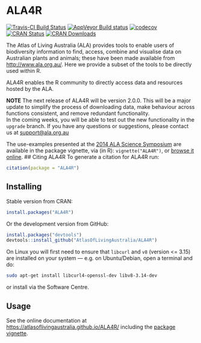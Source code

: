 
<!-- README.md is generated from README.Rmd. Please edit that file -->

# ALA4R

[![Travis-CI Build
Status](https://travis-ci.org/AtlasOfLivingAustralia/ALA4R.svg?branch=master)](https://travis-ci.org/AtlasOfLivingAustralia/ALA4R)
[![AppVeyor Build
status](https://ci.appveyor.com/api/projects/status/g9pudc4l7053w4vn/branch/master?svg=true)](https://ci.appveyor.com/project/PeggyNewman/ala4r/branch/master)
[![codecov](https://codecov.io/gh/AtlasOfLivingAustralia/ALA4R/branch/master/graph/badge.svg)](https://codecov.io/gh/AtlasOfLivingAustralia/ALA4R)
[![CRAN
Status](http://www.r-pkg.org/badges/version/ALA4R)](http://www.r-pkg.org/pkg/ALA4R)
[![CRAN
Downloads](https://cranlogs.r-pkg.org/badges/grand-total/ALA4R)](https://cran.rstudio.com/web/packages/ALA4R/index.html)

The Atlas of Living Australia (ALA) provides tools to enable users of
biodiversity information to find, access, combine and visualise data on
Australian plants and animals; these have been made available from
<http://www.ala.org.au/>. Here we provide a subset of the tools to be
directly used within R.

ALA4R enables the R community to directly access data and resources
hosted by the ALA.

**NOTE** The next release of ALA4R will be version 2.0.0. This will be a
major update to simplify the process of downloading data, make behaviour
across functions consistent, and remove redundant functionality.  
In the coming weeks, you will be able to test out the new functionality
in the `upgrade` branch. If you have any questions or suggestions,
please contact us at <support@ala.org.au>

The use-examples presented at the [2014 ALA Science
Symposium](http://www.ala.org.au/blogs-news/2014-atlas-of-living-australia-science-symposium/)
are available in the package vignette, via (in R): `vignette("ALA4R")`,
or [browse it
online](https://atlasoflivingaustralia.github.io/ALA4R/articles/ALA4R.html).
\#\# Citing ALA4R To generate a citation for ALA4R run:

``` r
citation(package = "ALA4R")
```

## Installing

Stable version from CRAN:

``` r
install.packages("ALA4R")
```

Or the development version from GitHub:

``` r
install.packages("devtools")
devtools::install_github("AtlasOfLivingAustralia/ALA4R")
```

On Linux you will first need to ensure that `libcurl` and `v8` (version
\<= 3.15) are installed on your system — e.g. on Ubuntu/Debian, open a
terminal and do:

``` sh
sudo apt-get install libcurl4-openssl-dev libv8-3.14-dev
```

or install via the Software Centre.

## Usage

See the online documentation at
<https://atlasoflivingaustralia.github.io/ALA4R/> including the [package
vignette](https://atlasoflivingaustralia.github.io/ALA4R/articles/ALA4R.html).
